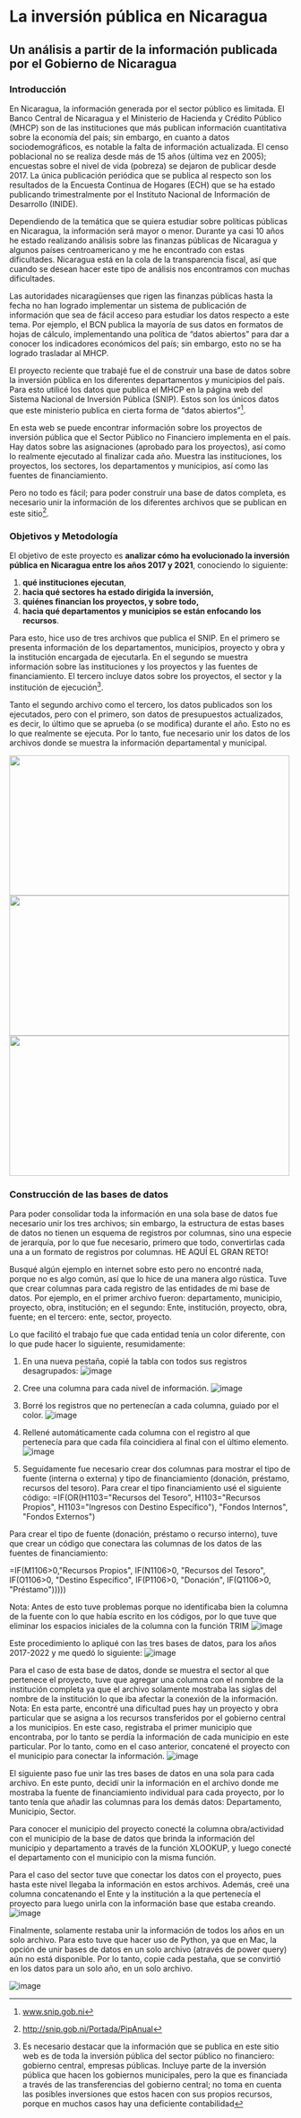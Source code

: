 # La inversión pública en Nicaragua
## Un análisis a partir de la información publicada por el Gobierno de Nicaragua

### **Introducción**

En Nicaragua, la información generada por el sector público es limitada. El Banco Central de Nicaragua y el Ministerio de Hacienda y Crédito Público (MHCP) son de las instituciones que más publican información cuantitativa sobre la economía del país; sin embargo, en cuanto a datos sociodemográficos, es notable la falta de información actualizada. El censo poblacional no se realiza desde más de 15 años (última vez en 2005); encuestas sobre el nivel de vida (pobreza) se dejaron de publicar desde 2017. La única publicación periódica que se publica al respecto son los resultados de la Encuesta Continua de Hogares (ECH) que se ha estado publicando trimestralmente por el Instituto Nacional de Información de Desarrollo (INIDE). 

Dependiendo de la temática que se quiera estudiar sobre políticas públicas en Nicaragua, la información será mayor o menor. Durante ya casi 10 años he estado realizando análisis sobre las finanzas públicas de Nicaragua y algunos países centroamericano y me he encontrado con estas dificultades. Nicaragua está en la cola de la transparencia fiscal, así que cuando se desean hacer este tipo de análisis nos encontramos con muchas dificultades. 

Las autoridades nicaragüenses que rigen las finanzas públicas hasta la fecha no han logrado implementar un sistema de publicación de información que sea de fácil acceso para estudiar los datos respecto a este tema. Por ejemplo, el BCN publica la mayoría de sus datos en formatos de hojas de cálculo, implementando una política de “datos abiertos” para dar a conocer los indicadores económicos del país;  sin embargo, esto no se ha logrado trasladar al MHCP. 

El proyecto reciente que trabajé fue el de construir una base de datos sobre la inversión pública en los diferentes departamentos y municipios del país. Para esto utilicé los datos que publica el MHCP en la página web del Sistema Nacional de Inversión Pública (SNIP). Estos son los únicos datos que este ministerio publica en cierta forma de “datos abiertos”[^1]. 

En esta web se puede encontrar información sobre los proyectos de inversión pública que el Sector Público no Financiero implementa en el país. Hay datos sobre las asignaciones (aprobado para los proyectos), así como lo realmente ejecutado al finalizar cada año. Muestra las instituciones, los proyectos, los sectores, los departamentos y municipios, así como las fuentes de financiamiento. 

Pero no todo es fácil; para poder construir una base de datos completa, es necesario unir la información de los diferentes archivos que se publican en este sitio[^2].

### **Objetivos y Metodología**

El objetivo de este proyecto es **analizar cómo ha evolucionado la inversión pública en Nicaragua entre los años 2017 y 2021**, conociendo lo siguiente:

1. **qué instituciones ejecutan**, 
2. **hacia qué sectores ha estado dirigida la inversión,** 
3. **quiénes financian los proyectos, y sobre todo,** 
4. **hacia qué departamentos y municipios se están enfocando los recursos**.

Para esto, hice uso de tres archivos que publica el SNIP. En el primero se presenta información de los departamentos, municipios, proyecto y obra y la institución encargada de ejecutarla. En el segundo se muestra información sobre las instituciones y los proyectos y las fuentes de financiamiento. El tercero incluye datos sobre los proyectos, el sector y la institución de ejecución[^3].

Tanto el segundo archivo como el tercero, los datos publicados son los ejecutados, pero con el primero, son datos de presupuestos actualizados, es decir, lo último que se aprueba (o se modifica) durante el año. Esto no es lo que realmente se ejecuta. Por lo tanto, fue necesario unir los datos de los archivos donde se muestra la información departamental y municipal.

<img src="https://user-images.githubusercontent.com/112327873/189492022-570004f1-294e-4cc8-a6e8-886f66583e38.png" width="500" height="250"> 

<img src="https://user-images.githubusercontent.com/112327873/189492041-49625f65-216c-4a0c-b721-3d63edc9db72.png" width="500" height="250">

<img src="https://user-images.githubusercontent.com/112327873/189492068-1e392e96-318d-4346-867e-5311c8f30e38.png" width="500" height="250">

### **Construcción de las bases de datos**

Para poder consolidar toda la información en una sola base de datos fue necesario unir los tres archivos; sin embargo, la estructura de estas bases de datos no tienen un esquema de registros por columnas, sino una especie de jerarquía, por lo que fue necesario, primero que todo, convertirlas cada una a un formato de registros por columnas. HE AQUÍ EL GRAN RETO!

Busqué algún ejemplo en internet sobre esto pero no encontré nada, porque no es algo común, así que lo hice de una manera algo rústica. Tuve que crear columnas para cada registro de las entidades de mi base de datos. Por ejemplo, en el primer archivo fueron: departamento, municipio, proyecto, obra, institución; en el segundo: Ente, institución, proyecto, obra, fuente; en el tercero: ente, sector, proyecto.

Lo que facilitó el trabajo fue que cada entidad tenía un color diferente, con lo que pude hacer lo siguiente, resumidamente: 

1)	En una nueva pestaña, copié la tabla con todos sus registros desagrupados:
 ![image](https://user-images.githubusercontent.com/112327873/189502508-4c9c67d5-8d26-4bc2-89aa-55d031effd25.png)

2)	Cree una columna para cada nivel de información.
 ![image](https://user-images.githubusercontent.com/112327873/189502519-84f737a3-de59-4f69-a1fe-0b705de73880.png)

3)	Borré los registros que no pertenecían a cada columna, guiado por el color.
 ![image](https://user-images.githubusercontent.com/112327873/189502523-b455feda-342b-4d71-b715-5b8c3d4801c6.png)

4)	Rellené automáticamente cada columna con el registro al que pertenecía para que cada fila coincidiera al final con el último elemento. 
![image](https://user-images.githubusercontent.com/112327873/189502538-5fd36014-75e6-4424-9a13-2ac8da08e5da.png)

5)	Seguidamente fue necesario crear dos columnas para mostrar el tipo de fuente (interna o externa) y tipo de financiamiento (donación, préstamo, recursos del tesoro).
Para crear el tipo financiamiento usé el siguiente código:
=IF(OR(H1103="Recursos del Tesoro", H1103="Recursos Propios", H1103="Ingresos con Destino Específico"), "Fondos Internos", "Fondos Externos")

Para crear el tipo de fuente (donación, préstamo o recurso interno), tuve que crear un código que conectara las columnas de los datos de las fuentes de financiamiento:

=IF(M1106>0,"Recursos Propios", IF(N1106>0, "Recursos del Tesoro", IF(O1106>0, "Destino Específico", IF(P1106>0, "Donación", IF(Q1106>0, "Préstamo")))))

Nota: Antes de esto tuve problemas porque no identificaba bien la columna de la fuente con lo que había escrito en los códigos, por lo que tuve que eliminar los espacios iniciales de la columna con la función TRIM
![image](https://user-images.githubusercontent.com/112327873/189502545-63179e75-296b-4bb0-b40a-0b10c1cfb978.png)

Este procedimiento lo apliqué con las tres bases de datos, para los años 2017-2022 y me quedó lo siguiente:
![image](https://user-images.githubusercontent.com/112327873/189502556-1dd6cd46-3d5c-4183-8f91-8ada04945dda.png)

Para el caso de esta base de datos, donde se muestra el sector al que pertenece el proyecto, tuve que agregar una columna con el nombre de la institución completa ya que el archivo solamente mostraba las siglas del nombre de la institución lo que iba afectar la conexión de la información. 
Nota: En esta parte, encontré una dificultad pues hay un proyecto y obra particular que se asigna a los recursos transferidos por el gobierno central a los municipios. En este caso, registraba el primer municipio que encontraba, por lo tanto se perdía la información de cada municipio en este particular. Por lo tanto, como en el caso anterior, concatené el proyecto con el municipio para conectar la información.
![image](https://user-images.githubusercontent.com/112327873/189502563-16e2c8e9-a454-4715-9567-b3343f264e45.png)

El siguiente paso fue unir las tres bases de datos en una sola para cada archivo. En este punto, decidí unir la información en el archivo donde me mostraba la fuente de financiamiento individual para cada proyecto, por lo tanto tenía que añadir las columnas para los demás datos: Departamento, Municipio, Sector.

Para conocer el municipio del proyecto conecté la columna obra/actividad con el municipio de la base de datos que brinda la información del municipio y departamento a través de la función XLOOKUP, y luego conecté el departamento con el municipio con la misma función. 

Para el caso del sector tuve que conectar los datos con el proyecto, pues hasta este nivel llegaba la información en estos archivos. Además,  creé una columna concatenando el Ente y la institución a la que pertenecía el proyecto para luego unirla con la información base que estaba creando. 
![image](https://user-images.githubusercontent.com/112327873/189502570-9c8281bf-2ff2-4d2f-b6ac-459f1e410f2e.png)

Finalmente, solamente restaba unir la información de todos los años en un solo archivo. Para esto tuve que hacer uso de Python, ya que en Mac, la opción de unir bases de datos en un solo archivo (através de power query) aún no está disponible. Por lo tanto, copie cada pestaña, que se convirtió en los datos para un solo año, en un solo archivo. 

![image](https://user-images.githubusercontent.com/112327873/189502572-5e24ca4d-0e22-4241-8c5a-17ff0bc566ea.png)


<script src="https://gist.github.com/lilqasr/26913faf4397eab7faa617740ad5a505.js"></script>










[^1]: www.snip.gob.ni
[^2]: http://snip.gob.ni/Portada/PipAnual
[^3]: Es necesario destacar que la información que se publica en este sitio web es de toda la inversión pública del sector público no financiero: gobierno central, empresas públicas. Incluye parte de la inversión pública que hacen los gobiernos municipales, pero la que es financiada a través de las transferencias del gobierno central; no toma en cuenta las posibles inversiones que estos hacen con sus propios recursos, porque en muchos casos hay una deficiente contabilidad

